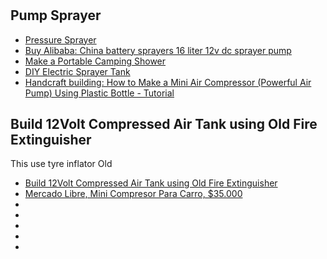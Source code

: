 #

## Pump Sprayer
- [Pressure Sprayer](https://www.youtube.com/watch?v=DE6WF3NN9Mk)
- [Buy Alibaba: China battery sprayers 16 liter 12v dc sprayer pump ](https://www.alibaba.com/product-detail/China-battery-sprayers-16-liter-12v_60340956728.html?spm=a2700.7724857.normalList.2.7d0b64bdjVBXxL)
- [Make a Portable Camping Shower](https://www.instructables.com/id/Make-a-Portable-Camping-Shower/)
- [DIY Electric Sprayer Tank](https://www.instructables.com/id/DIY-Electric-Sprayer-Tank/)
- [Handcraft building: How to Make a Mini Air Compressor (Powerful Air Pump) Using Plastic Bottle - Tutorial](https://www.youtube.com/watch?v=sYIxnmoMS1U)

## Build 12Volt Compressed Air Tank using Old Fire Extinguisher
This use tyre inflator
Old 

- [Build 12Volt Compressed Air Tank using Old Fire Extinguisher](https://www.youtube.com/watch?v=LufOrt5yoJU)
- [Mercado Libre, Mini Compresor Para Carro, $35.000](https://articulo.mercadolibre.com.co/MCO-538196464-mini-compresor-para-carro-_JM?matt_tool=68802118&matt_word&gclid=CjwKCAjwpqv0BRABEiwA-TySwZ5vsXZq5myOmtgGu4S7tS4HQkQ8G9Uhv17V9bTJ-xHvf9eoOJhtDBoCcuUQAvD_BwE&quantity=1)
- []()
- []()
- []()
- []()
- []()

